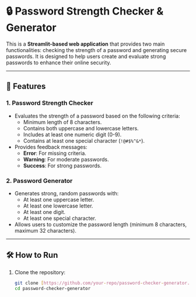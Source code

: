 # 🔒 Password Strength Checker & Generator

This is a **Streamlit-based web application** that provides two main functionalities: checking the strength of a password and generating secure passwords. It is designed to help users create and evaluate strong passwords to enhance their online security.

---

## 🚀 Features

### 1. Password Strength Checker
- Evaluates the strength of a password based on the following criteria:
  - Minimum length of 8 characters.
  - Contains both uppercase and lowercase letters.
  - Includes at least one numeric digit (0-9).
  - Contains at least one special character (`!@#$%^&*`).
- Provides feedback messages:
  - **Error**: For missing criteria.
  - **Warning**: For moderate passwords.
  - **Success**: For strong passwords.

### 2. Password Generator
- Generates strong, random passwords with:
  - At least one uppercase letter.
  - At least one lowercase letter.
  - At least one digit.
  - At least one special character.
- Allows users to customize the password length (minimum 8 characters, maximum 32 characters).

---

## 🛠️ How to Run

1. Clone the repository:
   ```bash
   git clone [https://github.com/your-repo/password-checker-generator.git]
   cd password-checker-generator
